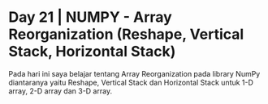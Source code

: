 # Day 21 | NUMPY - Array Reorganization (Reshape, Vertical Stack, Horizontal Stack)
Pada hari ini saya belajar tentang Array Reorganization pada library NumPy diantaranya yaitu Reshape, Vertical Stack dan Horizontal Stack untuk 1-D array, 2-D array dan 3-D array.